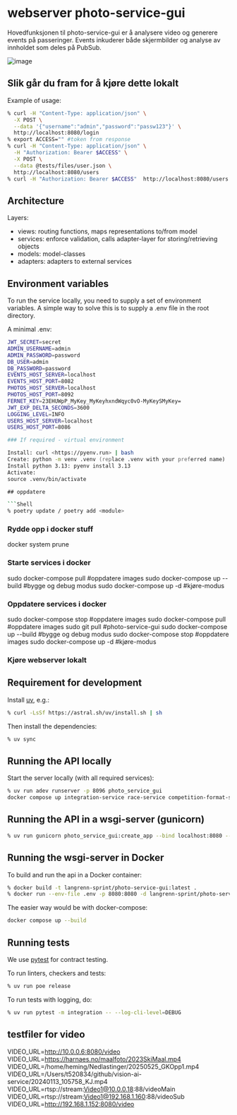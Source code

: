 # webserver photo-service-gui

Hovedfunksjonen til photo-service-gui er å analysere video og generere events på passeringer. Events inkuderer både skjermbilder og analyse av innholdet som deles på PubSub.

![image](https://github.com/langrenn-sprint/photo-service-gui/assets/56455987/2b7599a2-a58e-4ade-816e-c15abb1d6f7b)

## Slik går du fram for å kjøre dette lokalt

Example of usage:

```Zsh
% curl -H "Content-Type: application/json" \
  -X POST \
  --data '{"username":"admin","password":"passw123"}' \
  http://localhost:8080/login
% export ACCESS="" #token from response
% curl -H "Content-Type: application/json" \
  -H "Authorization: Bearer $ACCESS" \
  -X POST \
  --data @tests/files/user.json \
  http://localhost:8080/users
% curl -H "Authorization: Bearer $ACCESS"  http://localhost:8080/users
```

## Architecture

Layers:

- views: routing functions, maps representations to/from model
- services: enforce validation, calls adapter-layer for storing/retrieving objects
- models: model-classes
- adapters: adapters to external services

## Environment variables

To run the service locally, you need to supply a set of environment variables. A simple way to solve this is to supply a .env file in the root directory.

A minimal .env:

```Zsh
JWT_SECRET=secret
ADMIN_USERNAME=admin
ADMIN_PASSWORD=password
DB_USER=admin
DB_PASSWORD=password
EVENTS_HOST_SERVER=localhost
EVENTS_HOST_PORT=8082
PHOTOS_HOST_SERVER=localhost
PHOTOS_HOST_PORT=8092
FERNET_KEY=23EHUWpP_MyKey_MyKeyhxndWqyc0vO-MyKeySMyKey=
JWT_EXP_DELTA_SECONDS=3600
LOGGING_LEVEL=INFO
USERS_HOST_SERVER=localhost
USERS_HOST_PORT=8086

### If required - virtual environment

Install: curl <https://pyenv.run> | bash
Create: python -m venv .venv (replace .venv with your preferred name)
Install python 3.13: pyenv install 3.13
Activate:
source .venv/bin/activate

## oppdatere

```Shell
% poetry update / poetry add <module>
```


### Rydde opp i docker stuff
docker system prune

### Starte services i docker
sudo docker-compose pull #oppdatere images
sudo docker-compose up --build #bygge og debug modus
sudo docker-compose up -d #kjøre-modus

### Oppdatere services i docker
sudo docker-compose stop #oppdatere images
sudo docker-compose pull #oppdatere images
sudo git pull #photo-service-gui
sudo docker-compose up --build #bygge og debug modus
sudo docker-compose stop #oppdatere images
sudo docker-compose up -d #kjøre-modus

### Kjøre webserver lokalt
## Requirement for development

Install [uv](https://docs.astral.sh/uv/), e.g.:

```Zsh
% curl -LsSf https://astral.sh/uv/install.sh | sh
```

Then install the dependencies:

```Zsh
% uv sync
```

## Running the API locally

Start the server locally (with all required services):

```Zsh
% uv run adev runserver -p 8096 photo_service_gui
docker compose up integration-service race-service competition-format-service photo-service user-service event-service mongodb

```

## Running the API in a wsgi-server (gunicorn)

```Zsh
% uv run gunicorn photo_service_gui:create_app --bind localhost:8080 --worker-class aiohttp.GunicornWebWorker
```

## Running the wsgi-server in Docker

To build and run the api in a Docker container:

```Zsh
% docker build -t langrenn-sprint/photo-service-gui:latest .
% docker run --env-file .env -p 8080:8080 -d langrenn-sprint/photo-service-gui:latest
```

The easier way would be with docker-compose:

```Zsh
docker compose up --build
```

## Running tests

We use [pytest](https://docs.pytest.org/en/latest/) for contract testing.

To run linters, checkers and tests:

```Zsh
% uv run poe release
```

To run tests with logging, do:

```Zsh
% uv run pytest -m integration -- --log-cli-level=DEBUG
```

## testfiler for video

VIDEO_URL=<http://10.0.0.6:8080/video>
VIDEO_URL=https://harnaes.no/maalfoto/2023SkiMaal.mp4
VIDEO_URL=/home/heming/Nedlastinger/20250525_GKOpp1.mp4
VIDEO_URL=/Users/t520834/github/vision-ai-service/20240113_105758_KJ.mp4
VIDEO_URL=rtsp://stream:Video1@10.0.0.18:88/videoMain
VIDEO_URL=rtsp://stream:Video1@192.168.1.160:88/videoSub
VIDEO_URL=<http://192.168.1.152:8080/video>
